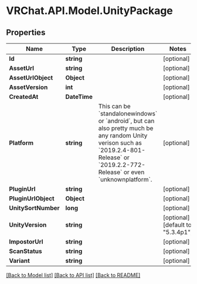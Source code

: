 # VRChat.API.Model.UnityPackage

## Properties

Name | Type | Description | Notes
------------ | ------------- | ------------- | -------------
**Id** | **string** |  | [optional] 
**AssetUrl** | **string** |  | [optional] 
**AssetUrlObject** | **Object** |  | [optional] 
**AssetVersion** | **int** |  | [optional] 
**CreatedAt** | **DateTime** |  | [optional] 
**Platform** | **string** | This can be &#x60;standalonewindows&#x60; or &#x60;android&#x60;, but can also pretty much be any random Unity verison such as &#x60;2019.2.4-801-Release&#x60; or &#x60;2019.2.2-772-Release&#x60; or even &#x60;unknownplatform&#x60;. | [optional] 
**PluginUrl** | **string** |  | [optional] 
**PluginUrlObject** | **Object** |  | [optional] 
**UnitySortNumber** | **long** |  | [optional] 
**UnityVersion** | **string** |  | [optional] [default to "5.3.4p1"]
**ImpostorUrl** | **string** |  | [optional] 
**ScanStatus** | **string** |  | [optional] 
**Variant** | **string** |  | [optional] 

[[Back to Model list]](../README.md#documentation-for-models) [[Back to API list]](../README.md#documentation-for-api-endpoints) [[Back to README]](../README.md)

